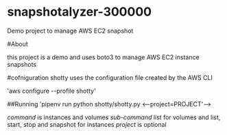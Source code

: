 # snapshotalyzer-300000
Demo project to manage AWS EC2 snapshot

#About

this project is a demo and uses boto3 to manage AWS EC2 instance snapshots


#cofniguration
shotty uses the configuration file created by the AWS CLI

'aws configure --profile shotty'





##Running
'pipenv run python shotty/shotty.py <command> <sub-command> <--project=PROJECT'-->

*command* is instances and volumes
*sub-command* list for volumes and list, start, stop and snapshot for instances
*project* is optional
